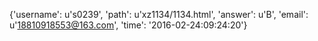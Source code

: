 {'username': u's0239', 'path': u'xz1134/1134.html', 'answer': u'B', 'email': u'18810918553@163.com', 'time': '2016-02-24:09:24:20'}